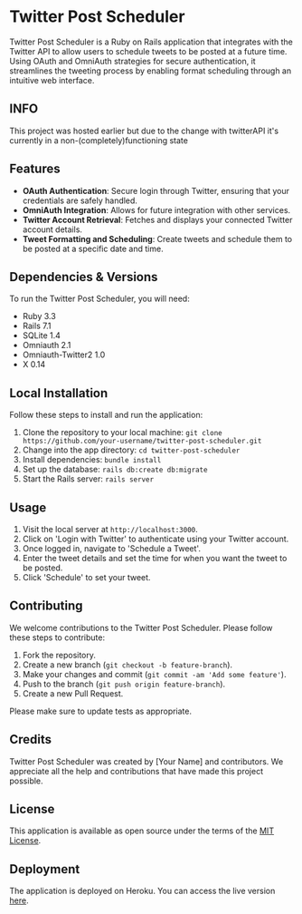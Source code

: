 # Twitter Post Scheduler

Twitter Post Scheduler is a Ruby on Rails application that integrates with the Twitter API to allow users to schedule tweets to be posted at a future time. Using OAuth and OmniAuth strategies for secure authentication, it streamlines the tweeting process by enabling format scheduling through an intuitive web interface.

## INFO
  This project was hosted earlier but due to the change with twitterAPI it's currently in a non-(completely)functioning state

## Features

- **OAuth Authentication**: Secure login through Twitter, ensuring that your credentials are safely handled.
- **OmniAuth Integration**: Allows for future integration with other services.
- **Twitter Account Retrieval**: Fetches and displays your connected Twitter account details.
- **Tweet Formatting and Scheduling**: Create tweets and schedule them to be posted at a specific date and time.

## Dependencies & Versions

To run the Twitter Post Scheduler, you will need:

- Ruby 3.3
- Rails 7.1
- SQLite 1.4
- Omniauth 2.1
- Omniauth-Twitter2 1.0
- X 0.14

## Local Installation

Follow these steps to install and run the application:

1. Clone the repository to your local machine:
  `git clone https://github.com/your-username/twitter-post-scheduler.git`
2. Change into the app directory:
  `cd twitter-post-scheduler`
3. Install dependencies:
   `bundle install`
4. Set up the database:
  `rails db:create db:migrate`
5. Start the Rails server:
   `rails server`

## Usage

1. Visit the local server at `http://localhost:3000`.
2. Click on 'Login with Twitter' to authenticate using your Twitter account.
3. Once logged in, navigate to 'Schedule a Tweet'.
4. Enter the tweet details and set the time for when you want the tweet to be posted.
5. Click 'Schedule' to set your tweet.

## Contributing

We welcome contributions to the Twitter Post Scheduler. Please follow these steps to contribute:

1. Fork the repository.
2. Create a new branch (`git checkout -b feature-branch`).
3. Make your changes and commit (`git commit -am 'Add some feature'`).
4. Push to the branch (`git push origin feature-branch`).
5. Create a new Pull Request.

Please make sure to update tests as appropriate.

## Credits

Twitter Post Scheduler was created by [Your Name] and contributors. We appreciate all the help and contributions that have made this project possible.

## License

This application is available as open source under the terms of the [MIT License](https://opensource.org/licenses/MIT).

## Deployment

The application is deployed on Heroku. You can access the live version [here](#).

